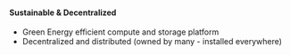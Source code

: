 ####  Sustainable & Decentralized

* Green Energy efficient compute and storage platform
* Decentralized and distributed (owned by many - installed everywhere)
